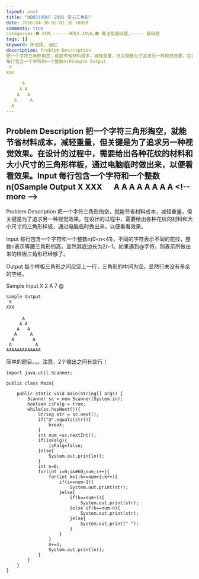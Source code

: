 ```yaml
---
layout: post
title: "HDOJ(HDU) 2091 空心三角形"
date: 2016-04-30 02:01:36 +0800
comments: true
categories:❶ ACM,----- HDOJ-JAVA,❺ 算法及基础题,----- 基础题
tags: []
keyword: 陈浩翔, 谙忆
description: Problem Description 
把一个字符三角形掏空，就能节省材料成本，减轻重量，但关键是为了追求另一种视觉效果。在设计的过程中，需要给出各种花纹的材料和大小尺寸的三角形样板，通过电脑临时做出来，以便看看效果。Input 
每行包含一个字符和一个整数n(0Sample Output
 X
XXX
　
      A
     A A
    A   A
   A     A
  A 
---
```



Problem Description 
把一个字符三角形掏空，就能节省材料成本，减轻重量，但关键是为了追求另一种视觉效果。在设计的过程中，需要给出各种花纹的材料和大小尺寸的三角形样板，通过电脑临时做出来，以便看看效果。Input 
每行包含一个字符和一个整数n(0Sample Output
 X
XXX
　
      A
     A A
    A   A
   A     A
  A
&#60;!-- more --&#62;
----------

Problem Description
把一个字符三角形掏空，就能节省材料成本，减轻重量，但关键是为了追求另一种视觉效果。在设计的过程中，需要给出各种花纹的材料和大小尺寸的三角形样板，通过电脑临时做出来，以便看看效果。

 

Input
每行包含一个字符和一个整数n(0&#60;n&#60;41)，不同的字符表示不同的花纹，整数n表示等腰三角形的高。显然其底边长为2n-1。如果遇到@字符，则表示所做出来的样板三角形已经够了。

 

Output
每个样板三角形之间应空上一行，三角形的中间为空。显然行末没有多余的空格。

 

Sample Input
X 2
A 7
@

```
Sample Output
 X
XXX
　
      A
     A A
    A   A
   A     A
  A       A
 A         A
AAAAAAAAAAAAA

```


简单的题目。。。注意，2个输出之间有空行！


```
import java.util.Scanner;

public class Main{

	public static void main(String[] args) {
		Scanner sc = new Scanner(System.in);
		boolean isFalg = true;
		while(sc.hasNext()){
			String str = sc.next();
			if("@".equals(str)){
				break;
			}
			int num =sc.nextInt();
			if(isFalg){
				isFalg=false;
			}else{
				System.out.println();
			}
			int n=0;
			for(int i=0;i&#60;num;i++){
				for(int k=1;k>=num+i;k++){
					if(i==num-1){
						System.out.print(str);
					}else{
						if(k==num+i){
							System.out.print(str);
						}else if(k==num-n){
							System.out.print(str);
						}else{
							System.out.print(" ");
						}
					}
				}
				n+=1;
				System.out.println();
			}
		}
	}
}

```